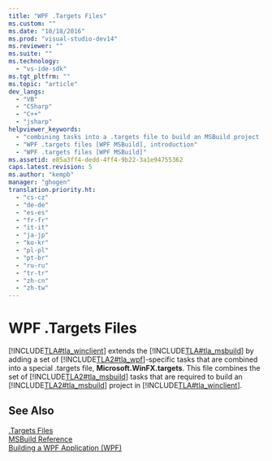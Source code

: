 ```yaml
---
title: "WPF .Targets Files"
ms.custom: ""
ms.date: "10/18/2016"
ms.prod: "visual-studio-dev14"
ms.reviewer: ""
ms.suite: ""
ms.technology: 
  - "vs-ide-sdk"
ms.tgt_pltfrm: ""
ms.topic: "article"
dev_langs: 
  - "VB"
  - "CSharp"
  - "C++"
  - "jsharp"
helpviewer_keywords: 
  - "combining tasks into a .targets file to build an MSBuild project [WPF MSBuild]"
  - "WPF .targets files [WPF MSBuild], introduction"
  - "WPF .targets files [WPF MSBuild]"
ms.assetid: e85a3ff4-dedd-4ff4-9b22-3a1e94755362
caps.latest.revision: 5
ms.author: "kempb"
manager: "ghogen"
translation.priority.ht: 
  - "cs-cz"
  - "de-de"
  - "es-es"
  - "fr-fr"
  - "it-it"
  - "ja-jp"
  - "ko-kr"
  - "pl-pl"
  - "pt-br"
  - "ru-ru"
  - "tr-tr"
  - "zh-cn"
  - "zh-tw"
---
```

# WPF .Targets Files
[!INCLUDE[TLA#tla_winclient](../misc/includes/tlasharptla_winclient_md.md)] extends the [!INCLUDE[TLA#tla_msbuild](../reference/includes/tlasharptla_msbuild_md.md)] by adding a set of [!INCLUDE[TLA2#tla_wpf](../reference/includes/tla2sharptla_wpf_md.md)]-specific tasks that are combined into a special .targets file, **Microsoft.WinFX.targets**. This file combines the set of [!INCLUDE[TLA2#tla_msbuild](../reference/includes/tla2sharptla_msbuild_md.md)] tasks that are required to build an [!INCLUDE[TLA2#tla_msbuild](../reference/includes/tla2sharptla_msbuild_md.md)] project in [!INCLUDE[TLA#tla_winclient](../misc/includes/tlasharptla_winclient_md.md)].  
  
## See Also  
 [.Targets Files](../reference/msbuild-.targets-files.md)   
 [MSBuild Reference](../reference/msbuild-reference.md)   
 [Building a WPF Application (WPF)](../Topic/Building%20a%20WPF%20Application%20\(WPF\).md)
